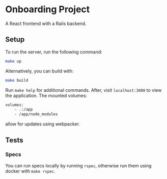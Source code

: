# Onboarding Project

A React frontend with a Rails backend.

## Setup

To run the server, run the following command:

```bash
make up
```

Alternatively, you can build with:

```bash
make build
```

Run `make help` for additional commands. After, visit `localhost:3000` to view the application. The mounted volumes:

```bash
volumes:
    - .:/app
    - /app/node_modules
```

allow for updates using webpacker.

## Tests

### Specs

You can run specs locally by running `rspec`, otherwise run them using docker with `make rspec`.
